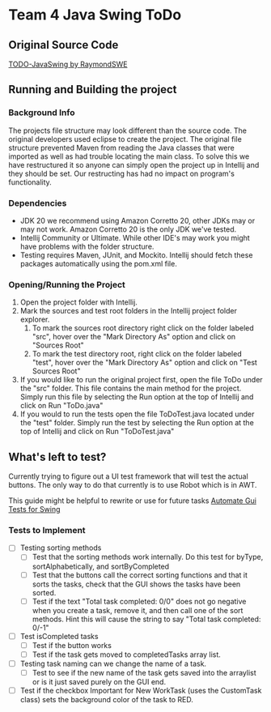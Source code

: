# Team 4 Java Swing ToDo
## Original Source Code
[TODO-JavaSwing by RaymondSWE](https://github.com/RaymondSWE/TODO-JavaSwing)


## Running and Building the project
### Background Info
The projects file structure may look different than the source code.  The original developers used eclipse to create the project. The original file structure prevented Maven from reading the Java classes that were imported as well as had trouble locating the main class.  To solve this we have restructured it so anyone can simply open the project up in Intellij and they should be set. Our restructing has had no impact on program's functionality.

### Dependencies
- JDK 20 we recommend using Amazon Corretto 20, other JDKs may or may not work.  Amazon Corretto 20 is the only JDK we've tested.
- Intellij Community or Ultimate. While other IDE's may work you might have problems with the folder structure. 
- Testing requires Maven, JUnit, and Mockito. Intellij should fetch these packages automatically using the pom.xml file.

### Opening/Running the Project
1. Open the project folder with Intellij.
2. Mark the sources and test root folders in the Intellij project folder explorer.
	1. To mark the sources root directory right click on the folder labeled "src", hover over the "Mark Directory As" option and click on "Sources Root"
	2. To mark the test directory root, right click on the folder labeled "test", hover over the "Mark Directory As" option and click on "Test Sources Root"
3. If you would like to run the original project first, open the file ToDo under the "src" folder.  This file contains the main method for the project. Simply run this file by selecting the Run option at the top of Intellij and click on Run "ToDo.java"
4. If you would to run the tests open the file ToDoTest.java located under the "test" folder. Simply run the test by selecting the Run option at the top of Intellij and click on Run "ToDoTest.java"

## What's left to test?
Currently trying to figure out a UI test framework that will test the actual buttons.  The only way to do that currently is to use Robot which is in AWT.  

This guide might be helpful to rewrite or use for future tasks [Automate Gui Tests for Swing](https://www.infoworld.com/article/2073056/automate-gui-tests-for-swing-applications.html)

### Tests to Implement
- [ ] Testing sorting methods
	- [ ] Test that the sorting methods work internally. Do this test for byType, sortAlphabetically, and sortByCompleted
	- [ ] Test that the buttons call the correct sorting functions and that it sorts the tasks, check that the GUI shows the tasks have been sorted.
	- [ ] Test if the text "Total task completed: 0/0" does not go negative when you create a task, remove it, and then call one of the sort methods. Hint this will cause the string to say "Total task completed: 0/-1"
- [ ] Test isCompleted tasks
	- [ ] Test if the button works
	- [ ] Test if the task gets moved to completedTasks array list.  
- [ ] Testing task naming can we change the name of a task.
	- [ ] Test to see if the new name of the task gets saved into the arraylist or is it just saved purely on the GUI end.
- [ ] Test if the checkbox Important for New WorkTask (uses the CustomTask class) sets the background color of the task to RED.